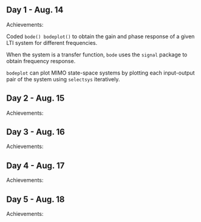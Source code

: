 ## Day 1 - Aug. 14

Achievements:

Coded `bode() bodeplot()` to obtain the gain and phase response of a given LTI system for different frequencies.

When the system is a transfer function, `bode` uses the `signal` package to obtain frequency response.

`bodeplot` can plot MIMO state-space systems by plotting each input-output pair of the system using `selectsys` iteratively.



## Day 2 - Aug. 15

Achievements:




## Day 3 - Aug. 16

Achievements:




## Day 4 - Aug. 17

Achievements:



## Day 5 - Aug. 18

Achievements:




